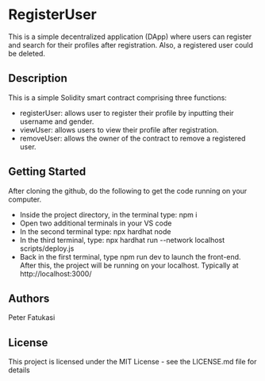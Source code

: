  
# RegisterUser
This is a simple decentralized application (DApp) where users can register and search for their profiles after registration. Also, a registered user could be deleted.

## Description
This is a simple Solidity smart contract comprising three functions: 
- registerUser: allows user to register their profile by inputting their username and gender.
- viewUser: allows users to view their profile after registration.
- removeUser: allows the owner of the contract to remove a registered user.

## Getting Started
After cloning the github, do the following to get the code running on your computer.

- Inside the project directory, in the terminal type: npm i
- Open two additional terminals in your VS code
- In the second terminal type: npx hardhat node
- In the third terminal, type: npx hardhat run --network localhost scripts/deploy.js 
- Back in the first terminal, type npm run dev to launch the front-end. After this, the project will be running on your localhost. Typically at http://localhost:3000/

## Authors
Peter Fatukasi

## License
This project is licensed under the MIT License - see the LICENSE.md file for details
